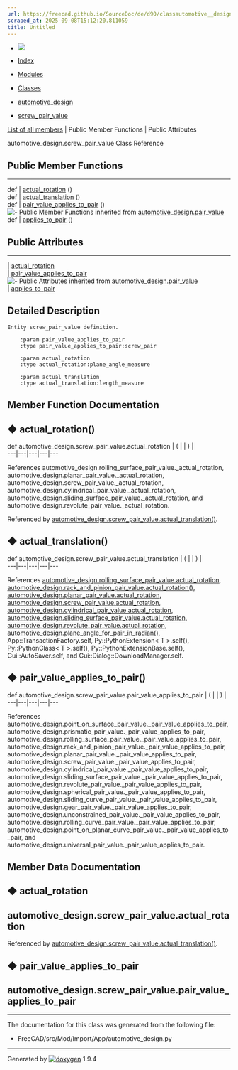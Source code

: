 ```yaml
---
url: https://freecad.github.io/SourceDoc/de/d90/classautomotive__design_1_1screw__pair__value.html
scraped_at: 2025-09-08T15:12:20.811059
title: Untitled
---
```


  * [ ![](https://www.freecad.org/svg/logo-freecad.svg) ](https://freecadweb.org "FreeCAD")
  * [Index](../../index.html "Index")
  * [Modules](../../modules.html "Modules list")
  * [Classes](../../annotated.html "Annotated list")

  * [automotive_design](../../d4/ddf/namespaceautomotive__design.html)
  * [screw_pair_value](../../de/d90/classautomotive__design_1_1screw__pair__value.html)

[List of all members](../../db/db3/classautomotive__design_1_1screw__pair__value-members.html) | Public Member Functions | Public Attributes

automotive_design.screw_pair_value Class Reference

##  Public Member Functions  
  
---  
def | [actual_rotation](../../de/d90/classautomotive__design_1_1screw__pair__value.html#ac3eff584338a59ddd7bd69c1d666b11d) ()  
def | [actual_translation](../../de/d90/classautomotive__design_1_1screw__pair__value.html#a8669a1a3468644eae5316a4e8da63891) ()  
def | [pair_value_applies_to_pair](../../de/d90/classautomotive__design_1_1screw__pair__value.html#acedcc561de419f47edd9158621279aa6) ()  
![-](../../closed.png) Public Member Functions inherited from
[automotive_design.pair_value](../../db/de8/classautomotive__design_1_1pair__value.html)  
def | [applies_to_pair](../../db/de8/classautomotive__design_1_1pair__value.html#ac72d51f14b9a115645f17d03853905b0) ()  
  
##  Public Attributes  
  
---  
|
[actual_rotation](../../de/d90/classautomotive__design_1_1screw__pair__value.html#acd5d77d398057aa7252901c868198fa2)  
|
[pair_value_applies_to_pair](../../de/d90/classautomotive__design_1_1screw__pair__value.html#a67e5b5d6eb0991cd0035d71ce3de8f19)  
![-](../../closed.png) Public Attributes inherited from
[automotive_design.pair_value](../../db/de8/classautomotive__design_1_1pair__value.html)  
|
[applies_to_pair](../../db/de8/classautomotive__design_1_1pair__value.html#a106ebf8650036d6170ceb14ab03178be)  
  
## Detailed Description

    
    
    Entity screw_pair_value definition.
    
        :param pair_value_applies_to_pair
        :type pair_value_applies_to_pair:screw_pair
    
        :param actual_rotation
        :type actual_rotation:plane_angle_measure
    
        :param actual_translation
        :type actual_translation:length_measure

## Member Function Documentation

## ◆ actual_rotation()

def automotive_design.screw_pair_value.actual_rotation  | ( | | ) |   
---|---|---|---|---  
  
References automotive_design.rolling_surface_pair_value._actual_rotation,
automotive_design.planar_pair_value._actual_rotation,
automotive_design.screw_pair_value._actual_rotation,
automotive_design.cylindrical_pair_value._actual_rotation,
automotive_design.sliding_surface_pair_value._actual_rotation, and
automotive_design.revolute_pair_value._actual_rotation.

Referenced by
[automotive_design.screw_pair_value.actual_translation()](../../de/d90/classautomotive__design_1_1screw__pair__value.html#a8669a1a3468644eae5316a4e8da63891).

## ◆ actual_translation()

def automotive_design.screw_pair_value.actual_translation  | ( | | ) |   
---|---|---|---|---  
  
References
[automotive_design.rolling_surface_pair_value.actual_rotation](../../df/dc4/classautomotive__design_1_1rolling__surface__pair__value.html#a0464168ca9e3418916299f632d383d7f),
[automotive_design.rack_and_pinion_pair_value.actual_rotation()](../../d5/d14/classautomotive__design_1_1rack__and__pinion__pair__value.html#ab2d1c19d9196115e4cbeddd485fd10eb),
[automotive_design.planar_pair_value.actual_rotation](../../d6/de0/classautomotive__design_1_1planar__pair__value.html#a5dc0f39cc7c6c739e28c66ace1fdb947),
[automotive_design.screw_pair_value.actual_rotation](../../de/d90/classautomotive__design_1_1screw__pair__value.html#acd5d77d398057aa7252901c868198fa2),
[automotive_design.cylindrical_pair_value.actual_rotation](../../d7/d09/classautomotive__design_1_1cylindrical__pair__value.html#a874d32ac5acf68a824db53729be5fcb9),
[automotive_design.sliding_surface_pair_value.actual_rotation](../../d0/d0a/classautomotive__design_1_1sliding__surface__pair__value.html#adaa57bee87d2f908452c500b1f4204fa),
[automotive_design.revolute_pair_value.actual_rotation](../../d4/d40/classautomotive__design_1_1revolute__pair__value.html#a1b69d82c00c31cef3fc11561200a6d15),
[automotive_design.plane_angle_for_pair_in_radian()](../../d4/ddf/namespaceautomotive__design.html#ae43d1d591ca1096682f01120db64f388),
App::TransactionFactory.self, Py::PythonExtension< T >.self(),
Py::PythonClass< T >.self(), Py::PythonExtensionBase.self(),
Gui::AutoSaver.self, and Gui::Dialog::DownloadManager.self.

## ◆ pair_value_applies_to_pair()

def automotive_design.screw_pair_value.pair_value_applies_to_pair  | ( | | ) |   
---|---|---|---|---  
  
References
automotive_design.point_on_surface_pair_value._pair_value_applies_to_pair,
automotive_design.prismatic_pair_value._pair_value_applies_to_pair,
automotive_design.rolling_surface_pair_value._pair_value_applies_to_pair,
automotive_design.rack_and_pinion_pair_value._pair_value_applies_to_pair,
automotive_design.planar_pair_value._pair_value_applies_to_pair,
automotive_design.screw_pair_value._pair_value_applies_to_pair,
automotive_design.cylindrical_pair_value._pair_value_applies_to_pair,
automotive_design.sliding_surface_pair_value._pair_value_applies_to_pair,
automotive_design.revolute_pair_value._pair_value_applies_to_pair,
automotive_design.spherical_pair_value._pair_value_applies_to_pair,
automotive_design.sliding_curve_pair_value._pair_value_applies_to_pair,
automotive_design.gear_pair_value._pair_value_applies_to_pair,
automotive_design.unconstrained_pair_value._pair_value_applies_to_pair,
automotive_design.rolling_curve_pair_value._pair_value_applies_to_pair,
automotive_design.point_on_planar_curve_pair_value._pair_value_applies_to_pair,
and automotive_design.universal_pair_value._pair_value_applies_to_pair.

## Member Data Documentation

## ◆ actual_rotation

automotive_design.screw_pair_value.actual_rotation  
---  
  
Referenced by
[automotive_design.screw_pair_value.actual_translation()](../../de/d90/classautomotive__design_1_1screw__pair__value.html#a8669a1a3468644eae5316a4e8da63891).

## ◆ pair_value_applies_to_pair

automotive_design.screw_pair_value.pair_value_applies_to_pair  
---  
  
* * *

The documentation for this class was generated from the following file:

  * FreeCAD/src/Mod/Import/App/automotive_design.py

* * *

Generated by
[![doxygen](../../doxygen.svg)](https://www.doxygen.org/index.html) 1.9.4

